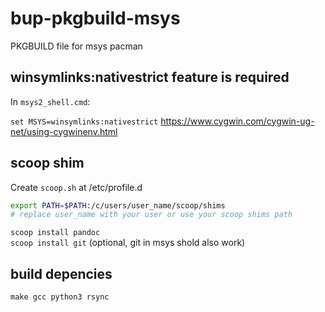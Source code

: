 # bup-pkgbuild-msys

PKGBUILD file for msys pacman

## **winsymlinks:nativestrict feature is required**

In `msys2_shell.cmd`:

`set MSYS=winsymlinks:nativestrict`
<https://www.cygwin.com/cygwin-ug-net/using-cygwinenv.html>

## scoop shim

Create `scoop.sh` at /etc/profile.d

```bash
export PATH=$PATH:/c/users/user_name/scoop/shims
# replace user_name with your user or use your scoop shims path
```

`scoop install pandoc`  
`scoop install git` (optional, git in msys shold also work)

## build depencies

`make gcc python3 rsync`
